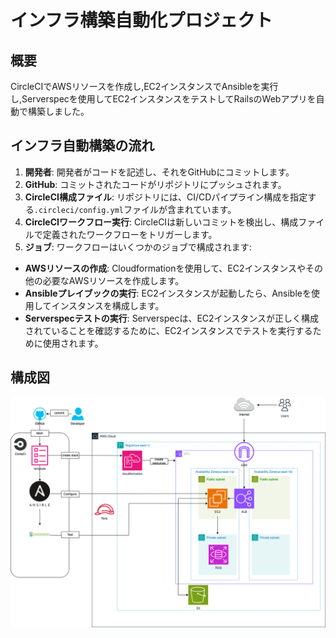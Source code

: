 # インフラ構築自動化プロジェクト
## 概要 
CircleCIでAWSリソースを作成し,EC2インスタンスでAnsibleを実行し,Serverspecを使用してEC2インスタンスをテストしてRailsのWebアプリを自動で構築しました。
## インフラ自動構築の流れ
1. **開発者**: 開発者がコードを記述し、それをGitHubにコミットします。
2. **GitHub**: コミットされたコードがリポジトリにプッシュされます。
3. **CircleCI構成ファイル**: リポジトリには、CI/CDパイプライン構成を指定する`.circleci/config.yml`ファイルが含まれています。
4. **CircleCIワークフロー実行**: CircleCIは新しいコミットを検出し、構成ファイルで定義されたワークフローをトリガーします。
5. **ジョブ**: ワークフローはいくつかのジョブで構成されます:
- **AWSリソースの作成**: Cloudformationを使用して、EC2インスタンスやその他の必要なAWSリソースを作成します。
- **Ansibleプレイブックの実行**: EC2インスタンスが起動したら、Ansibleを使用してインスタンスを構成します。
- **Serverspecテストの実行**: Serverspecは、EC2インスタンスが正しく構成されていることを確認するために、EC2インスタンスでテストを実行するために使用されます。
## 構成図
![diagram](images/lecture14/diagram.png)